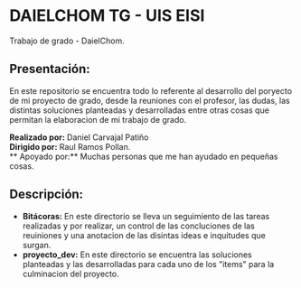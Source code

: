 # **DAIELCHOM TG - UIS EISI**
Trabajo de grado - DaielChom.

## Presentación:
En este repositorio se encuentra todo lo referente al desarrollo del poryecto de mi proyecto de grado, desde la reuniones con el profesor, las dudas, las distintas soluciones planteadas y desarrolladas entre otras cosas que permitan la elaboracion de mi trabajo de grado.

**Realizado por:** Daniel Carvajal Patiño <br/>
**Dirigido por:** Raul Ramos Pollan. <br/>
** Apoyado por:** Muchas personas que me han ayudado en pequeñas cosas.

## Descripción:

* **Bitácoras:** En este directorio se lleva un seguimiento de las tareas realizadas y por realizar, un control de las concluciones de las reuiniones y una anotacion de las disintas ideas e inquitudes que surgan.
* **proyecto_dev:** En este  directorio se encuentra las soluciones planteadas y las desarrolladas para cada uno de los "items" para la culminacion del proyecto.